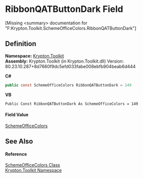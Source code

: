 # RibbonQATButtonDark Field


\[Missing &lt;summary&gt; documentation for "F:Krypton.Toolkit.SchemeOfficeColors.RibbonQATButtonDark"\]



## Definition
**Namespace:** <a href="79d2eac2-21f4-54ff-7552-b20c33c30600.md">Krypton.Toolkit</a>  
**Assembly:** Krypton.Toolkit (in Krypton.Toolkit.dll) Version: 80.23.10.287+8d7660f9dc5efd033fabe008ebfb904beab6d444

**C#**
``` C#
public const SchemeOfficeColors RibbonQATButtonDark = 149
```
**VB**
``` VB
Public Const RibbonQATButtonDark As SchemeOfficeColors = 149
```



#### Field Value
<a href="32a99d74-1e15-6398-fd28-3dc1276d9495.md">SchemeOfficeColors</a>

## See Also


#### Reference
<a href="32a99d74-1e15-6398-fd28-3dc1276d9495.md">SchemeOfficeColors Class</a>  
<a href="79d2eac2-21f4-54ff-7552-b20c33c30600.md">Krypton.Toolkit Namespace</a>  
